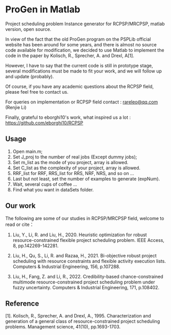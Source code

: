 # ProGen in Matlab

Project scheduling problem Instance generator for RCPSP/MRCPSP, matlab version, open source.

In view of the fact that the old ProGen program on the PSPLib official website has been around for some years, and there is almost no source code available for modification, we decided to use Matlab to implement the code in the paper by Kolisch, R., Sprecher, A. and Drexl, A[1].

However, I have to say that the current code is still in prototype stage, several modifications must be made to fit your work, and we will follow up and update (probably).

Of course, if you have any academic questions about the RCPSP field, please feel free to contact us.

For queries on implementation or RCPSP field contact : rareleo@qq.com (Renjie Li)

Finally, grateful to eborghi10's work, what inspired us a lot : https://github.com/eborghi10/RCPSP

## Usage

1. Open main.m;
2. Set J_proj to the number of real jobs (Except dummy jobs);
3. Set m_list as the mode of you project, array is allowed.
4. Set C_list as the complexity of your project, array is allowed.
5. RRF_list for RRF, RRS_list for RRS, NRF, NRS, and so on ...
6. Last but not least, set the number of examples to generate (expNum).
7. Wait, several cups of coffee ...
8. Find what you want in dataSets folder.

## Our work

The following are some of our studies in RCPSP/MRCPSP field, welcome to read or cite：

1. Liu, Y., Li, R. and Liu, H., 2020. Heuristic optimization for robust resource-constrained flexible project scheduling problem. IEEE Access, 8, pp.142269-142281.

2. Liu, H., Qu, S., Li, R. and Razaa, H., 2021. Bi-objective robust project scheduling with resource constraints and flexible activity execution lists. Computers & Industrial Engineering, 156, p.107288.

3. Liu, H., Fang, Z. and Li, R., 2022. Credibility-based chance-constrained multimode resource-constrained project scheduling problem under fuzzy uncertainty. Computers & Industrial Engineering, 171, p.108402.

## Reference

[1]. Kolisch, R., Sprecher, A. and Drexl, A., 1995. Characterization and generation of a general class of resource-constrained project scheduling problems. Management science, 41(10), pp.1693-1703.
